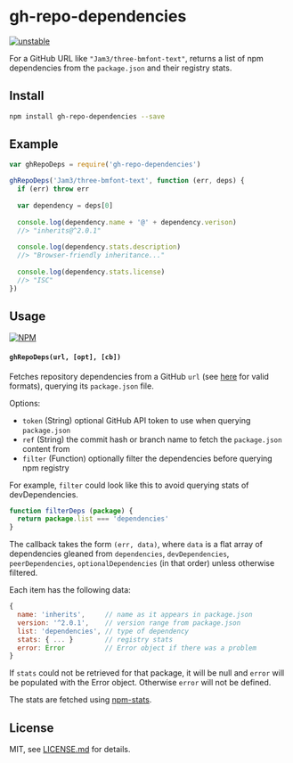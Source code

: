# gh-repo-dependencies

[![unstable](http://badges.github.io/stability-badges/dist/unstable.svg)](http://github.com/badges/stability-badges)

For a GitHub URL like `"Jam3/three-bmfont-text"`, returns a list of npm dependencies from the `package.json` and their registry stats.

## Install

```sh
npm install gh-repo-dependencies --save
```

## Example

```js
var ghRepoDeps = require('gh-repo-dependencies')

ghRepoDeps('Jam3/three-bmfont-text', function (err, deps) {
  if (err) throw err
  
  var dependency = deps[0]
  
  console.log(dependency.name + '@' + dependency.verison)
  //> "inherits@^2.0.1"
  
  console.log(dependency.stats.description)
  //> "Browser-friendly inheritance..."
  
  console.log(dependency.stats.license)
  //> "ISC"
})
```

## Usage

[![NPM](https://nodei.co/npm/gh-repo-dependencies.png)](https://www.npmjs.com/package/gh-repo-dependencies)

#### `ghRepoDeps(url, [opt], [cb])`

Fetches repository dependencies from a GitHub `url` (see [here](https://www.npmjs.com/package/github-url-to-object) for valid formats), querying its `package.json` file.

Options:

- `token` (String) optional GitHub API token to use when querying `package.json`
- `ref` (String) the commit hash or branch name to fetch the `package.json` content from
- `filter` (Function) optionally filter the dependencies before querying npm registry 

For example, `filter` could look like this to avoid querying stats of devDependencies.

```js
function filterDeps (package) {
  return package.list === 'dependencies'
}
```

The callback takes the form `(err, data)`, where `data` is a flat array of dependencies gleaned from `dependencies`, `devDependencies`, `peerDependencies`, `optionalDependencies` (in that order) unless otherwise filtered.

Each item has the following data:

```js
{
  name: 'inherits',     // name as it appears in package.json
  version: '^2.0.1',    // version range from package.json
  list: 'dependencies', // type of dependency
  stats: { ... }        // registry stats
  error: Error          // Error object if there was a problem
}
```

If `stats` could not be retrieved for that package, it will be null and `error` will be populated with the Error object. Otherwise `error` will not be defined.

The stats are fetched using [npm-stats](https://www.npmjs.com/package/npm-stats).

## License

MIT, see [LICENSE.md](http://github.com/Jam3/gh-repo-dependencies/blob/master/LICENSE.md) for details.
